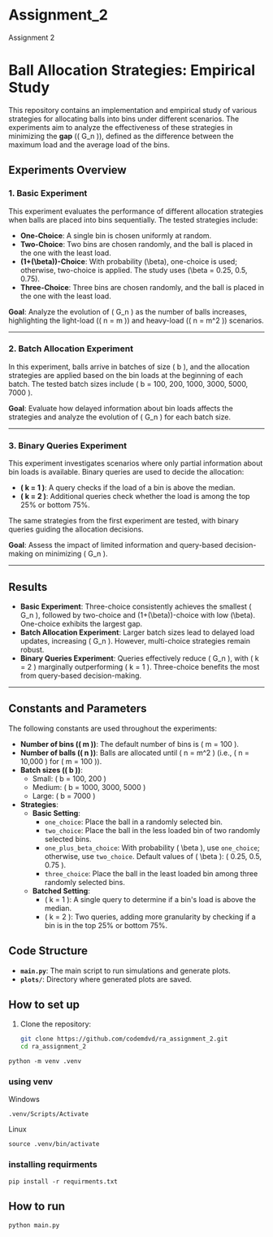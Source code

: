 # Assignment_2
Assignment 2

# Ball Allocation Strategies: Empirical Study

This repository contains an implementation and empirical study of various strategies for allocating balls into bins under different scenarios. The experiments aim to analyze the effectiveness of these strategies in minimizing the **gap** (\( G_n \)), defined as the difference between the maximum load and the average load of the bins.

## Experiments Overview

### 1. **Basic Experiment**
This experiment evaluates the performance of different allocation strategies when balls are placed into bins sequentially. The tested strategies include:
- **One-Choice**: A single bin is chosen uniformly at random.
- **Two-Choice**: Two bins are chosen randomly, and the ball is placed in the one with the least load.
- **(1+\(\beta\))-Choice**: With probability \(\beta\), one-choice is used; otherwise, two-choice is applied. The study uses \(\beta = 0.25, 0.5, 0.75\).
- **Three-Choice**: Three bins are chosen randomly, and the ball is placed in the one with the least load.

**Goal**: Analyze the evolution of \( G_n \) as the number of balls increases, highlighting the light-load (\( n = m \)) and heavy-load (\( n = m^2 \)) scenarios.

---

### 2. **Batch Allocation Experiment**
In this experiment, balls arrive in batches of size \( b \), and the allocation strategies are applied based on the bin loads at the beginning of each batch. The tested batch sizes include \( b = 100, 200, 1000, 3000, 5000, 7000 \).

**Goal**: Evaluate how delayed information about bin loads affects the strategies and analyze the evolution of \( G_n \) for each batch size.

---

### 3. **Binary Queries Experiment**
This experiment investigates scenarios where only partial information about bin loads is available. Binary queries are used to decide the allocation:
- **\( k = 1 \)**: A query checks if the load of a bin is above the median.
- **\( k = 2 \)**: Additional queries check whether the load is among the top 25\% or bottom 75\%.

The same strategies from the first experiment are tested, with binary queries guiding the allocation decisions.

**Goal**: Assess the impact of limited information and query-based decision-making on minimizing \( G_n \).

---

## Results

- **Basic Experiment**: Three-choice consistently achieves the smallest \( G_n \), followed by two-choice and (1+\(\beta\))-choice with low \(\beta\). One-choice exhibits the largest gap.
- **Batch Allocation Experiment**: Larger batch sizes lead to delayed load updates, increasing \( G_n \). However, multi-choice strategies remain robust.
- **Binary Queries Experiment**: Queries effectively reduce \( G_n \), with \( k = 2 \) marginally outperforming \( k = 1 \). Three-choice benefits the most from query-based decision-making.

---

## Constants and Parameters

The following constants are used throughout the experiments:

- **Number of bins (\( m \))**: The default number of bins is \( m = 100 \).
- **Number of balls (\( n \))**: Balls are allocated until \( n = m^2 \) (i.e., \( n = 10,000 \) for \( m = 100 \)).
- **Batch sizes (\( b \))**:
  - Small: \( b = 100, 200 \)
  - Medium: \( b = 1000, 3000, 5000 \)
  - Large: \( b = 7000 \)
- **Strategies**:
  - **Basic Setting**:
    - `one_choice`: Place the ball in a randomly selected bin.
    - `two_choice`: Place the ball in the less loaded bin of two randomly selected bins.
    - `one_plus_beta_choice`: With probability \( \beta \), use `one_choice`; otherwise, use `two_choice`. Default values of \( \beta \): \( 0.25, 0.5, 0.75 \).
    - `three_choice`: Place the ball in the least loaded bin among three randomly selected bins.
  - **Batched Setting**:
    - \( k = 1 \): A single query to determine if a bin's load is above the median.
    - \( k = 2 \): Two queries, adding more granularity by checking if a bin is in the top 25\% or bottom 75\%.

## Code Structure

- **`main.py`**: The main script to run simulations and generate plots.
- **`plots/`**: Directory where generated plots are saved.


## How to set up

1. Clone the repository:
   ```bash
   git clone https://github.com/codemdvd/ra_assignment_2.git
   cd ra_assignment_2

```
python -m venv .venv
```
### using venv
Windows
```
.venv/Scripts/Activate
```
Linux
```
source .venv/bin/activate
```
### installing requirments
```
pip install -r requirments.txt
```
## How to run
```
python main.py
```
